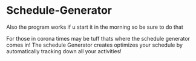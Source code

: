# Schedule-Generator
Also the program works if u start it in the morning so be sure to do that

For those in corona times may be tuff thats where the schedule generator comes in! The schedule Generator creates optimizes your schedule by automatically tracking down all your activities!
